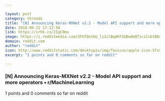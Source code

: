 ```yaml
---

layout: post
category: threads
title: "[N] Announcing Keras-MXNet v2.2 - Model API support and more operators"
date: 2018-06-22 17:12:58
link: https://vrhk.co/2IgC0mu
image: https://i.redditmedia.com/5FUTQntbU_lzIzlBqdHfSGBwdmQTsciCvbtBDAEw5AA.jpg?w=320&s=ee605fbf5d32e0f3fc79e5fa18f89ced
domain: reddit.com
author: "reddit"
icon: http://www.redditstatic.com/desktop2x/img/favicon/apple-icon-57x57.png
excerpt: "1 points and 0 comments so far on reddit"

---
```


### [N] Announcing Keras-MXNet v2.2 - Model API support and more operators • r/MachineLearning

1 points and 0 comments so far on reddit